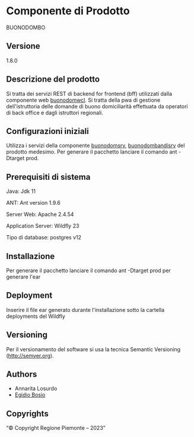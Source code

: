 # Componente di Prodotto

BUONODOMBO

## Versione

1.8.0

## Descrizione del prodotto

Si tratta dei servizi REST di backend for frontend (bff) utilizzati dalla componente web [buonodomwcl](../buonodomwcl). Si tratta della pwa di gestione dell'istruttoria delle domande di buono domiciliarità effettuata da operatori di back office e dagli istruttori regionali.

## Configurazioni iniziali

Utilizza i servizi della componente [buonodomsrv](../buonodomsrv/), [buonodombandisrv](../buonodombandisrv/) del prodotto medesimo.
Per generare il pacchetto lanciare il comando ant -Dtarget prod.

## Prerequisiti di sistema

Java:
Jdk 11

ANT:
Ant version 1.9.6

Server Web:
Apache 2.4.54

Application Server:
Wildfly 23

Tipo di database:
postgres v12

## Installazione

Per generare il pacchetto lanciare il comando ant -Dtarget prod  per generare l'ear

## Deployment

Inserire il file ear generato durante l'installazione sotto la cartella deployments del Wildfly

## Versioning

Per il versionamento del software si usa la tecnica Semantic Versioning (http://semver.org).

## Authors

* Annarita Losurdo
* [Egidio Bosio](https://github.com/egidio-bosio)


## Copyrights

“© Copyright Regione Piemonte – 2023”